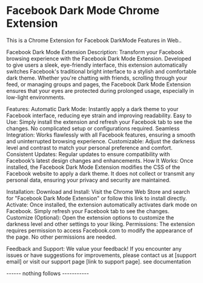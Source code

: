 # Facebook Dark Mode Chrome Extension
This is a Chrome Extension for Facebook DarkMode Features in Web..

Facebook Dark Mode Extension
Description:
Transform your Facebook browsing experience with the Facebook Dark Mode Extension. Developed to give users a sleek, eye-friendly interface, this extension automatically switches Facebook's traditional bright interface to a stylish and comfortable dark theme. Whether you're chatting with friends, scrolling through your feed, or managing groups and pages, the Facebook Dark Mode Extension ensures that your eyes are protected during prolonged usage, especially in low-light environments.

Features:
Automatic Dark Mode: Instantly apply a dark theme to your Facebook interface, reducing eye strain and improving readability.
Easy to Use: Simply install the extension and refresh your Facebook tab to see the changes. No complicated setup or configurations required.
Seamless Integration: Works flawlessly with all Facebook features, ensuring a smooth and uninterrupted browsing experience.
Customizable: Adjust the darkness level and contrast to match your personal preference and comfort.
Consistent Updates: Regular updates to ensure compatibility with Facebook’s latest design changes and enhancements.
How It Works:
Once installed, the Facebook Dark Mode Extension modifies the CSS of the Facebook website to apply a dark theme. It does not collect or transmit any personal data, ensuring your privacy and security are maintained.

Installation:
Download and Install: Visit the Chrome Web Store and search for "Facebook Dark Mode Extension" or follow this link to install directly.
Activate: Once installed, the extension automatically activates dark mode on Facebook. Simply refresh your Facebook tab to see the changes.
Customize (Optional): Open the extension options to customize the darkness level and other settings to your liking.
Permissions:
The extension requires permission to access Facebook.com to modify the appearance of the page. No other permissions are needed.

Feedback and Support:
We value your feedback! If you encounter any issues or have suggestions for improvements, please contact us at [support email] or visit our support page [link to support page].
see documentation


------ nothing follows -----------